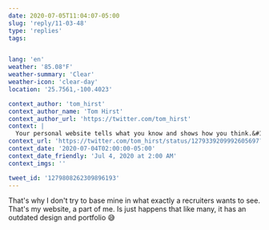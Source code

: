 ```yaml
---
date: 2020-07-05T11:04:07-05:00
slug: 'reply/11-03-48'
type: 'replies'
tags:


lang: 'en'
weather: '85.08°F'
weather-summary: 'Clear'
weather-icon: 'clear-day'
location: '25.7561,-100.4023'

context_author: 'tom_hirst'
context_author_name: 'Tom Hirst'
context_author_url: 'https://twitter.com/tom_hirst'
context: |
  Your personal website tells what you know and shows how you think.&#10;&#10;Use it as your differentiator.
context_url: 'https://twitter.com/tom_hirst/status/1279339209992605697?s=12'
context_date: '2020-07-04T02:00:00-05:00'
context_date_friendly: 'Jul 4, 2020 at 2:00 AM'
context_imgs: ''

tweet_id: '1279808262309896193'
---
```

That's why I don't try to base mine in what exactly a recruiters wants to see. That's my website, a part of me. Is just happens that like many, it has an outdated design and portfolio 😅